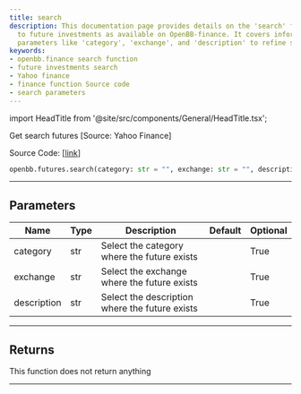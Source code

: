 ```yaml
---
title: search
description: This documentation page provides details on the 'search' function related
  to future investments as available on OpenBB-finance. It covers information on various
  parameters like 'category', 'exchange', and 'description' to refine search.
keywords:
- openbb.finance search function
- future investments search
- Yahoo finance
- finance function Source code
- search parameters
---
```


import HeadTitle from '@site/src/components/General/HeadTitle.tsx';

<HeadTitle title="search - Futures - Reference | OpenBB SDK Docs" />

Get search futures [Source: Yahoo Finance]

Source Code: [[link](https://github.com/OpenBB-finance/OpenBBTerminal/tree/main/openbb_terminal/futures/yfinance_model.py#L50)]

```python
openbb.futures.search(category: str = "", exchange: str = "", description: str = "")
```

---

## Parameters

| Name | Type | Description | Default | Optional |
| ---- | ---- | ----------- | ------- | -------- |
| category | str | Select the category where the future exists |  | True |
| exchange | str | Select the exchange where the future exists |  | True |
| description | str | Select the description where the future exists |  | True |


---

## Returns

This function does not return anything

---

